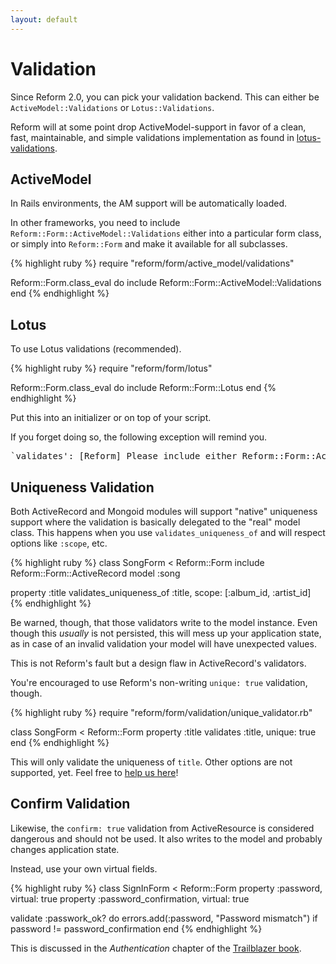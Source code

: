 ```yaml
---
layout: default
---
```


# Validation

Since Reform 2.0, you can pick your validation backend. This can either be `ActiveModel::Validations` or `Lotus::Validations`.

Reform will at some point drop ActiveModel-support in favor of a clean, fast, maintainable, and simple validations implementation as found in [lotus-validations](https://github.com/lotus/lotus-validations).


## ActiveModel

In Rails environments, the AM support will be automatically loaded.

In other frameworks, you need to include `Reform::Form::ActiveModel::Validations` either into a particular form class, or simply into `Reform::Form` and make it available for all subclasses.

{% highlight ruby %}
require "reform/form/active_model/validations"

Reform::Form.class_eval do
  include Reform::Form::ActiveModel::Validations
end
{% endhighlight %}


## Lotus

To use Lotus validations (recommended).

{% highlight ruby %}
require "reform/form/lotus"

Reform::Form.class_eval do
  include Reform::Form::Lotus
end
{% endhighlight %}

Put this into an initializer or on top of your script.

If you forget doing so, the following exception will remind you.

<pre>
`validates': [Reform] Please include either Reform::Form::ActiveModel::Validations or Reform::Form::Lotus in your form class. (RuntimeError)
</pre>

## Uniqueness Validation

Both ActiveRecord and Mongoid modules will support "native" uniqueness support where the validation is basically delegated to the "real" model class. This happens when you use `validates_uniqueness_of` and will respect options like `:scope`, etc.

{% highlight ruby %}
class SongForm < Reform::Form
  include Reform::Form::ActiveRecord
  model :song

  property :title
  validates_uniqueness_of :title, scope: [:album_id, :artist_id]
{% endhighlight %}

Be warned, though, that those validators write to the model instance. Even though this _usually_ is not persisted, this will mess up your application state, as in case of an invalid validation your model will have unexpected values.

This is not Reform's fault but a design flaw in ActiveRecord's validators.

You're encouraged to use Reform's non-writing `unique: true` validation, though.

{% highlight ruby %}
require "reform/form/validation/unique_validator.rb"

class SongForm < Reform::Form
  property :title
  validates :title, unique: true
end
{% endhighlight %}

This will only validate the uniqueness of `title`. Other options are not supported, yet. Feel free to [help us here](https://github.com/apotonick/reform/blob/master/lib/reform/form/validation/unique_validator.rb)!

## Confirm Validation

Likewise, the `confirm: true` validation from ActiveResource is considered dangerous and should not be used. It also writes to the model and probably changes application state.

Instead, use your own virtual fields.

{% highlight ruby %}
class SignInForm < Reform::Form
  property :password, virtual: true
  property :password_confirmation, virtual: true

  validate :passwork_ok? do
    errors.add(:password, "Password mismatch") if password != password_confirmation
  end
{% endhighlight %}

This is discussed in the _Authentication_ chapter of the [Trailblazer book](https://leanpub.com/trailblazer).